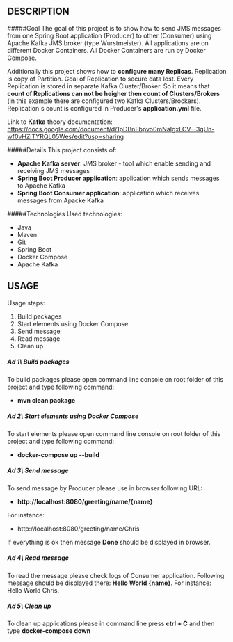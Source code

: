 DESCRIPTION
-----------

#####Goal
The goal of this project is to show how to send JMS messages from one Spring Boot application (Producer) to other (Consumer) using Apache Kafka JMS broker (type Wurstmeister). All applications are on different Docker Containers. All Docker Containers are run by Docker Compose.

Additionally this project shows how to **configure many Replicas**. Replication is copy of Partition. Goal of Replication to secure data lost. Every Replication is stored in separate Kafka Cluster/Broker. So it means that **count of Replications can not be heigher then count of Clusters/Brokers** (in this example there are configured two Kafka Clusters/Brockers). Replication`s count is configured in Producer's **application.yml** file. 

Link to **Kafka** theory documentation: https://docs.google.com/document/d/1pDBnFbpvo0mNaIgxLCV--3qUn-wf0vHZiTYRQL05Wes/edit?usp=sharing

#####Details
This project consists of:
* **Apache Kafka server**: JMS broker - tool which enable sending and receiving JMS messages
* **Spring Boot Producer application**: application which sends messages to Apache Kafka
* **Spring Boot Consumer application**: application which receives messages from Apacke Kafka

#####Technologies
Used technologies:
* Java
* Maven
* Git
* Spring Boot
* Docker Compose
* Apache Kafka


USAGE
-----

Usage steps:
1. Build packages
2. Start elements using Docker Compose
3. Send message
4. Read message
5. Clean up

##### Ad 1\ Build packages
To build packages please open command line console on root folder of this project and type following command:
- **mvn clean package**

##### Ad 2\ Start elements using Docker Compose

To start elements please open command line console on root folder of this project and type following command:
- **docker-compose up --build**

##### Ad 3\ Send message
To send message by Producer please use in browser following URL:
- **http://localhost:8080/greeting/name/{name}** 

For instance: 
- http://localhost:8080/greeting/name/Chris


If everything is ok then message **Done** should be displayed in browser.

##### Ad 4\ Read message
To read the message please check logs of Consumer application. Following message should be displayed there: **Hello World {name}**. For instance: Hello World Chris.

##### Ad 5\ Clean up
To clean up applications please in command line press **ctrl + C** and then type **docker-compose down**
